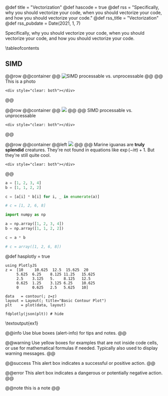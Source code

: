 @def title = "Vectorization"
@def hascode = true
@def rss = "Specifically, why you should vectorize your code, when you should vectorize your code, and how you should vectorize your code."
@def rss_title = "Vectorization"
@def rss_pubdate = Date(2021, 1, 7)


Specifically, why you should vectorize your code, when you should vectorize your code, and how you should vectorize your code.  

\tableofcontents

## SIMD

@@row
@@container
@@ ![SIMD processable vs. unprocessable](/assets/SIMD_processable_vs_unprocessable.png) @@
@@
This is a photo
~~~
<div style="clear: both"></div>
~~~
@@

@@row
@@container
@@ ![](/assets/SIMD_vs_scalar.png) @@
@@
SIMD processable vs. unprocessable
~~~
<div style="clear: both"></div>
~~~
@@

@@row
@@container
@@left ![](/assets/rndimg.jpg) @@
@@
Marine iguanas are **truly splendid** creatures. They're not found in equations like $\exp(-i\pi)+1$. But they're still quite cool.
~~~
<div style="clear: both"></div>
~~~
@@

```python
a = [1, 2, 3, 4]
b = [1, 1, 2, 2]

c = [a[i] * b[i] for i, _ in enumerate(a)]

# c = [1, 2, 6, 8]
```

```python
import numpy as np

a = np.array([1, 2, 3, 4])
b = np.array([1, 1, 2, 2])

c = a * b

# c = array([1, 2, 6, 8])
```

@def hasplotly = true
```julia:ex1
using PlotlyJS
z =  [10     10.625  12.5  15.625  20
     5.625  6.25    8.125 11.25   15.625
     2.5    3.125   5.    8.125   12.5
     0.625  1.25    3.125 6.25    10.625
     0      0.625   2.5   5.625   10]

data   = contour(; z=z)
layout = Layout(; title="Basic Contour Plot")
plt    = plot(data, layout)

fdplotly(json(plt)) # hide
```
\textoutput{ex1}

@@info
    Use blue boxes (alert-info) for tips and notes.
@@

@@warning
    Use yellow boxes for examples that are not inside code cells, or use for mathematical formulas if needed. Typically also used to display warning messages.
@@

@@success
    This alert box indicates a successful or positive action.
@@

@@error
    This alert box indicates a dangerous or potentially negative action.
@@

@@note
    this is a note
@@